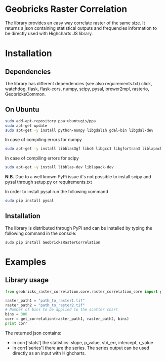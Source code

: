 Geobricks Raster Correlation
====================

The library provides an easy way correlate raster of the same size. It returns a json containing statistical outputs and frequencies information to be directly used with Highcharts JS library.

# Installation

## Dependencies

The library has different dependencies (see also requirements.txt) click, watchdog, flask, flask-cors, numpy, scipy, pysal, brewer2mpl, rasterio, GeobricksCommon.

## On Ubuntu

```bash
sudo add-apt-repository ppa:ubuntugis/ppa
sudo apt-get update
sudo apt-get -y install python-numpy libgdal1h gdal-bin libgdal-dev
```

In case of compiling errors for numpy
```bash
sudo apt-get -y install libblas3gf libc6 libgcc1 libgfortran3 liblapack3gf libstdc++6 build-essential gfortran python-all-dev libatlas-base-dev python-dev
```

In case of compiling errors for scipy
```bash
sudo apt-get -y install libblas-dev liblapack-dev
```

**N.B.** Due to a well known PyPi issue it's not possible to install scipy and pysal through setup.py or requirements.txt 

In order to install pysal run the following command
```bash
sudo pip install pysal
```

## Installation

The library is distributed through PyPi and can be installed by typing the following command in the console:
```
sudo pip install GeobricksRasterCorrelation
```


# Examples

## Library usage

```python
from geobricks_raster_correlation.core.raster_correlation_core import get_correlation

raster_path1 = "path_to_raster1.tif"
raster_path2 = "path_to_raster2.tif"
# Number of bins to be applied to the scatter chart
bins = 300
corr = get_correlation(raster_path1, raster_path2, bins)
print corr
```

The returned json contains:
 
 * in corr['stats'] the statistics: slope, p_value, std_err, intercept, r_value
 * in corr['series'] there are the series. The series output can be used directly as an input with Highcharts. 
